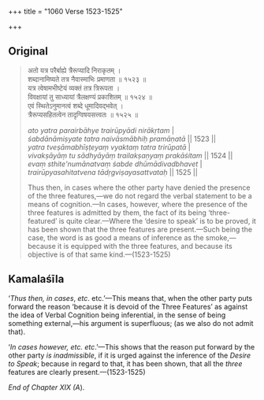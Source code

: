 +++
title = "1060 Verse 1523-1525"

+++
## Original 
>
> अतो यत्र परैर्बाह्ये त्रैरूप्यादि निराकृतम् ।  
> शब्दानामिष्यते तत्र नैवास्माभिः प्रमाणता ॥ १५२३ ॥  
> यत्र त्वेषामभीष्टेयं व्यक्तं तत्र त्रिरूपता ।  
> विवक्षायां तु साध्यायां त्रैलक्षण्यं प्रकाशितम् ॥ १५२४ ॥  
> एवं स्थितेऽनुमानत्वं शब्दे धूमादिवद्भवेत् ।  
> त्रैरूप्यसहितत्वेन तादृग्विषयसत्त्वतः ॥ १५२५ ॥ 
>
> *ato yatra parairbāhye trairūpyādi nirākṛtam* \|  
> *śabdānāmiṣyate tatra naivāsmābhiḥ pramāṇatā* \|\| 1523 \|\|  
> *yatra tveṣāmabhīṣṭeyaṃ vyaktaṃ tatra trirūpatā* \|  
> *vivakṣāyāṃ tu sādhyāyāṃ trailakṣaṇyaṃ prakāśitam* \|\| 1524 \|\|  
> *evaṃ sthite'numānatvaṃ śabde dhūmādivadbhavet* \|  
> *trairūpyasahitatvena tādṛgviṣayasattvataḥ* \|\| 1525 \|\| 
>
> Thus then, in cases where the other party have denied the presence of the three features,—we do not regard the verbal statement to be a means of cognition.—In cases, however, where the presence of the three features is admitted by them, the fact of its being ‘three-featured’ is quite clear.—Where the ‘desire to speak’ is to be proved, it has been shown that the three features are present.—Such being the case, the word is as good a means of inference as the smoke,—because it is equipped with the three features, and because its objective is of that same kind.—(1523-1525)



## Kamalaśīla

‘*Thus then, in cases*, *etc*. etc.’—This means that, when the other party puts forward the reason ‘because it is devoid of the Three Features’ as against the idea of Verbal Cognition being inferential, in the sense of being something external,—his argument is superfluous; (as we also do not admit that).

‘*In cases however, etc. etc*.’—This shows that the reason put forward by the other party *is inadmissible*, if it is urged against the inference of the *Desire to Speak*; because in regard to that, it has been shown, that all the *three* features are clearly present.—(1523-1525)

*End of Chapter XIX (A*).


